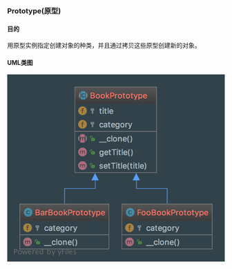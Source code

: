 ### Prototype(原型)


#### 目的

 
用原型实例指定创建对象的种类，并且通过拷贝这些原型创建新的对象。
#### UML类图


![avatar](uml/uml.png)

